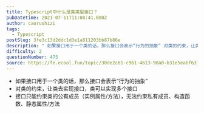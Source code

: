 ```yaml
---
title: Typescript中什么是类类型接口？
pubDatetime: 2021-07-11T11:08:41.000Z
author: caorushizi
tags:
  - Typescript
postSlug: 3fe3c13d2ddc1d3e1a811203bb87b86e
description: " 如果接口用于一个类的话，那么接口会表示“行为的抽象” 对类的约束，让类去实现接口，类可以实现多个接口 接口只能约束类的公有成员（实例属性/方法），无法约束私有成员、构造函数、静态属性/方法 "
difficulty: 2
questionNumber: 475
source: https://fe.ecool.fun/topic/30de2c61-c961-4613-90a0-b31e5eabf637
---
```


- 如果接口用于一个类的话，那么接口会表示“行为的抽象”
- 对类的约束，让类去实现接口，类可以实现多个接口
- 接口只能约束类的公有成员（实例属性/方法），无法约束私有成员、构造函数、静态属性/方法
